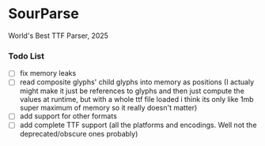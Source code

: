
# SourParse

World's Best TTF Parser, 2025

### Todo List

- [ ] fix memory leaks
- [ ] read composite glyphs' child glyphs into memory as positions (I actualy might make it just be references to glyphs and then just compute the values at runtime, but with a whole ttf file loaded i think its only like 1mb super maximum of memory so it really doesn't matter)
- [ ] add support for other formats
- [ ] add complete TTF support (all the platforms and encodings. Well not the deprecated/obscure ones probably)